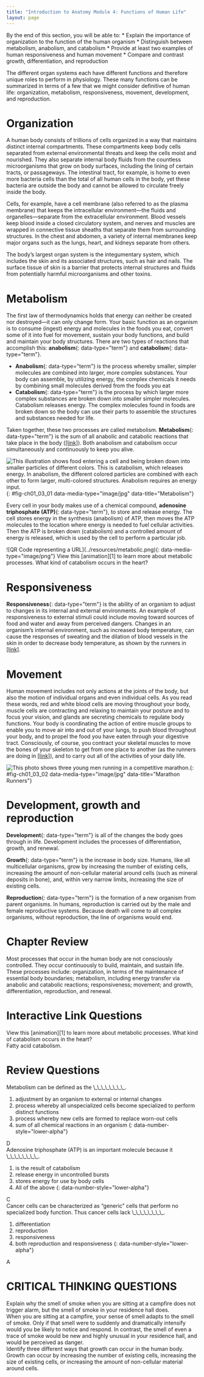 ```yaml
---
title: "Introduction to Anatomy Module 4: Functions of Human Life"
layout: page
---
```



<div data-type="abstract" markdown="1">
By the end of this section, you will be able to:
* Explain the importance of organization to the function of the human organism
* Distinguish between metabolism, anabolism, and catabolism
* Provide at least two examples of human responsiveness and human movement
* Compare and contrast growth, differentiation, and reproduction

</div>

The different organ systems each have different functions and therefore unique roles to perform in physiology. These many functions can be summarized in terms of a few that we might consider definitive of human life: organization, metabolism, responsiveness, movement, development, and reproduction.

# Organization

A human body consists of trillions of cells organized in a way that maintains distinct internal compartments. These compartments keep body cells separated from external environmental threats and keep the cells moist and nourished. They also separate internal body fluids from the countless microorganisms that grow on body surfaces, including the lining of certain tracts, or passageways. The intestinal tract, for example, is home to even more bacteria cells than the total of all human cells in the body, yet these bacteria are outside the body and cannot be allowed to circulate freely inside the body.

Cells, for example, have a cell membrane (also referred to as the plasma membrane) that keeps the intracellular environment—the fluids and organelles—separate from the extracellular environment. Blood vessels keep blood inside a closed circulatory system, and nerves and muscles are wrapped in connective tissue sheaths that separate them from surrounding structures. In the chest and abdomen, a variety of internal membranes keep major organs such as the lungs, heart, and kidneys separate from others.

The body’s largest organ system is the integumentary system, which includes the skin and its associated structures, such as hair and nails. The surface tissue of skin is a barrier that protects internal structures and fluids from potentially harmful microorganisms and other toxins.

# Metabolism

The first law of thermodynamics holds that energy can neither be created nor destroyed—it can only change form. Your basic function as an organism is to consume (ingest) energy and molecules in the foods you eat, convert some of it into fuel for movement, sustain your body functions, and build and maintain your body structures. There are two types of reactions that accomplish this: **anabolism**{: data-type="term"} and **catabolism**{: data-type="term"}.

* **Anabolism**{: data-type="term"} is the process whereby smaller, simpler molecules are combined into larger, more complex substances. Your body can assemble, by utilizing energy, the complex chemicals it needs by combining small molecules derived from the foods you eat
* **Catabolism**{: data-type="term"} is the process by which larger more complex substances are broken down into smaller simpler molecules. Catabolism releases energy. The complex molecules found in foods are broken down so the body can use their parts to assemble the structures and substances needed for life.

Taken together, these two processes are called metabolism. **Metabolism**{: data-type="term"} is the sum of all anabolic and catabolic reactions that take place in the body ([\[link\]](#fig-ch01_03_01)). Both anabolism and catabolism occur simultaneously and continuously to keep you alive.

 ![This illustration shows food entering a cell and being broken down into smaller particles of different colors. This is catabolism, which releases energy. In anabolism, the different colored particles are combined with each other to form larger, multi-colored structures. Anabolism requires an energy input.](../resources/103_Metabolism.jpg "Anabolic reactions are building reactions, and they consume energy. Catabolic reactions break materials down and release energy. Metabolism includes both anabolic and catabolic reactions."){: #fig-ch01_03_01 data-media-type="image/jpg" data-title="Metabolism"}

Every cell in your body makes use of a chemical compound, **adenosine triphosphate (ATP)**{: data-type="term"}, to store and release energy. The cell stores energy in the synthesis (anabolism) of ATP, then moves the ATP molecules to the location where energy is needed to fuel cellular activities. Then the ATP is broken down (catabolism) and a controlled amount of energy is released, which is used by the cell to perform a particular job.

<div data-type="note" class="anatomy interactive" data-label="" markdown="1">
<span data-type="media" data-alt="QR Code representing a URL"> ![QR Code representing a URL](../resources/metabolic.png){: data-media-type="image/png"} </span>
View this [animation][1] to learn more about metabolic processes. What kind of catabolism occurs in the heart?

</div>

# Responsiveness

**Responsiveness**{: data-type="term"} is the ability of an organism to adjust to changes in its internal and external environments. An example of responsiveness to external stimuli could include moving toward sources of food and water and away from perceived dangers. Changes in an organism’s internal environment, such as increased body temperature, can cause the responses of sweating and the dilation of blood vessels in the skin in order to decrease body temperature, as shown by the runners in [\[link\]](#fig-ch01_03_02).

# Movement

Human movement includes not only actions at the joints of the body, but also the motion of individual organs and even individual cells. As you read these words, red and white blood cells are moving throughout your body, muscle cells are contracting and relaxing to maintain your posture and to focus your vision, and glands are secreting chemicals to regulate body functions. Your body is coordinating the action of entire muscle groups to enable you to move air into and out of your lungs, to push blood throughout your body, and to propel the food you have eaten through your digestive tract. Consciously, of course, you contract your skeletal muscles to move the bones of your skeleton to get from one place to another (as the runners are doing in [\[link\]](#fig-ch01_03_02)), and to carry out all of the activities of your daily life.

 ![This photo shows three young men running in a competitive marathon.](../resources/01_05_Marathon_Runners.jpg "Runners demonstrate two characteristics of living humans&#x2014;responsiveness and movement. Anatomic structures and physiological processes allow runners to coordinate the action of muscle groups and sweat in response to rising internal body temperature. (credit: Phil Roeder/flickr)"){: #fig-ch01_03_02 data-media-type="image/jpg" data-title="Marathon Runners"}

# Development, growth and reproduction

**Development**{: data-type="term"} is all of the changes the body goes through in life. Development includes the processes of differentiation, growth, and renewal.

**Growth**{: data-type="term"} is the increase in body size. Humans, like all multicellular organisms, grow by increasing the number of existing cells, increasing the amount of non-cellular material around cells (such as mineral deposits in bone), and, within very narrow limits, increasing the size of existing cells.

**Reproduction**{: data-type="term"} is the formation of a new organism from parent organisms. In humans, reproduction is carried out by the male and female reproductive systems. Because death will come to all complex organisms, without reproduction, the line of organisms would end.

# Chapter Review

Most processes that occur in the human body are not consciously controlled. They occur continuously to build, maintain, and sustain life. These processes include: organization, in terms of the maintenance of essential body boundaries; metabolism, including energy transfer via anabolic and catabolic reactions; responsiveness; movement; and growth, differentiation, reproduction, and renewal.

# Interactive Link Questions

<div data-type="exercise">
<div data-type="problem" markdown="1">
View this [animation][1] to learn more about metabolic processes. What kind of catabolism occurs in the heart?

</div>
<div data-type="solution" markdown="1">
Fatty acid catabolism.

</div>
</div>

# Review Questions

<div data-type="exercise">
<div data-type="problem" markdown="1">
Metabolism can be defined as the \_\_\_\_\_\_\_\_.

1.  adjustment by an organism to external or internal changes
2.  process whereby all unspecialized cells become specialized to perform distinct functions
3.  process whereby new cells are formed to replace worn-out cells
4.  sum of all chemical reactions in an organism
{: data-number-style="lower-alpha"}

</div>
<div data-type="solution" markdown="1">
D

</div>
</div>

<div data-type="exercise">
<div data-type="problem" markdown="1">
Adenosine triphosphate (ATP) is an important molecule because it \_\_\_\_\_\_\_\_.

1.  is the result of catabolism
2.  release energy in uncontrolled bursts
3.  stores energy for use by body cells
4.  All of the above
{: data-number-style="lower-alpha"}

</div>
<div data-type="solution" markdown="1">
C

</div>
</div>

<div data-type="exercise">
<div data-type="problem" markdown="1">
Cancer cells can be characterized as “generic” cells that perform no specialized body function. Thus cancer cells lack \_\_\_\_\_\_\_\_.

1.  differentiation
2.  reproduction
3.  responsiveness
4.  both reproduction and responsiveness
{: data-number-style="lower-alpha"}

</div>
<div data-type="solution" markdown="1">
A

</div>
</div>

# CRITICAL THINKING QUESTIONS

<div data-type="exercise">
<div data-type="problem" markdown="1">
Explain why the smell of smoke when you are sitting at a campfire does not trigger alarm, but the smell of smoke in your residence hall does.

</div>
<div data-type="solution" markdown="1">
When you are sitting at a campfire, your sense of smell adapts to the smell of smoke. Only if that smell were to suddenly and dramatically intensify would you be likely to notice and respond. In contrast, the smell of even a trace of smoke would be new and highly unusual in your residence hall, and would be perceived as danger.

</div>
</div>

<div data-type="exercise">
<div data-type="problem" markdown="1">
Identify three different ways that growth can occur in the human body.

</div>
<div data-type="solution" markdown="1">
Growth can occur by increasing the number of existing cells, increasing the size of existing cells, or increasing the amount of non-cellular material around cells.

</div>
</div>



[1]: http://openstaxcollege.org/l/metabolic
